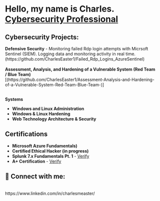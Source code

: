 <h1>Hello, my name is Charles. <br>
<a href="linkedin.com/in/charlesmeaster">Cybersecurity Professional</a>

<h2>Cybersecurity Projects:</h2>
<b>Defensive Security</b>
  - Monitoring failed Rdp login attempts with Micrsoft Sentinel (SIEM). Logging data and monitoring activity in real time.          (https://github.com/CharlesEaster1/Failed_Rdp_Logins_AzureSentinel)
  <br>
  <br>
<b>Assessment, Analysis, and Hardening of a Vulnerable System (Red Team / Blue Team)</b><br>
[(https://github.com/CharlesEaster1/Assessment-Analysis-and-Hardening-of-a-Vulnerable-System-Red-Team-Blue-Team-)]
  <br>
  <br>
  
<b>Systems</b>
 - <b>Windows and Linux Administration</b>
 - <b>Windows & Linux Hardening</b>
 - <b>Web Technology Architecture & Security</b>
  
<h2>Certifications</h2>
  
- <b>Microsoft Azure Fundamentals)</b>
- <b>Certified Ethical Hacker (in progress)</b>
- <b>Splunk 7.x Fundamentals Pt. 1</b> - [Verify](https://education.splunk.com/award/completion/22830d48-5c61-3e69-829c-12a33c67a5c9/view-ext)
- <b>A+ Certification</b> - [Verify](https://www.credly.com/badges/8b5c95fa-bccb-422f-8052-b1b3deb5a6bc/linked_in_profile)

<h2> 🤳 Connect with me:</h2>
<br>
https://www.linkedin.com/in/charlesmeaster/


<!--

Here are some ideas to get you started:

- 🔭 I’m currently working on ...
- 🌱 I’m currently learning ...
- 👯 I’m looking to collaborate on ...
- 🤔 I’m looking for help with ...
- 💬 Ask me about ...
- 📫 How to reach me: ...
- 😄 Pronouns: ...
- ⚡ Fun fact: ...
-->
